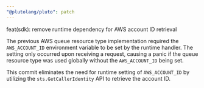 ```yaml
---
"@plutolang/pluto": patch
---
```


feat(sdk): remove runtime dependency for AWS account ID retrieval

The previous AWS queue resource type implementation required the `AWS_ACCOUNT_ID` environment variable to be set by the runtime handler. The setting only occurred upon receiving a request, causing a panic if the queue resource type was used globally without the `AWS_ACCOUNT_ID` being set.

This commit eliminates the need for runtime setting of `AWS_ACCOUNT_ID` by utilizing the `sts.GetCallerIdentity` API to retrieve the account ID.
